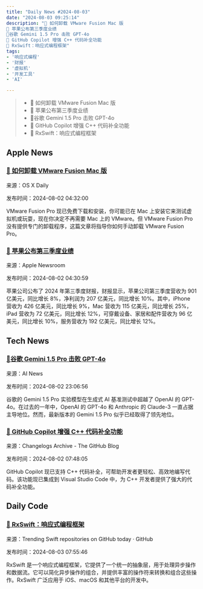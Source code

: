 ```yaml
---
title: "Daily News #2024-08-03"
date: "2024-08-03 09:25:14"
description: "🌟 如何卸载 VMware Fusion Mac 版
🍎 苹果公布第三季度业绩
🎉谷歌 Gemini 1.5 Pro 击败 GPT-4o
🎉 GitHub Copilot 增强 C++ 代码补全功能
🌟 RxSwift：响应式编程框架"
tags: 
- '响应式编程'
- '财报'
- '虚拟机'
- '开发工具'
- 'AI'

---
```


> - 🌟 如何卸载 VMware Fusion Mac 版
> - 🍎 苹果公布第三季度业绩
> - 🎉谷歌 Gemini 1.5 Pro 击败 GPT-4o
> - 🎉 GitHub Copilot 增强 C++ 代码补全功能
> - 🌟 RxSwift：响应式编程框架

## Apple News

### [🌟 如何卸载 VMware Fusion Mac 版](https://osxdaily.com/2024/08/01/how-uninstall-vmware-fusion-mac/)

来源：OS X Daily

发布时间：2024-08-02 04:32:00

VMware Fusion Pro 现已免费下载和安装，你可能已在 Mac 上安装它来测试虚拟机或玩耍，现在你决定不再需要 Mac 上的 VMware。但 VMware Fusion Pro 没有提供专门的卸载程序，这篇文章将指导你如何手动卸载 VMware Fusion Pro。

### [🍎 苹果公布第三季度业绩](https://www.apple.com/newsroom/2024/08/apple-reports-third-quarter-results/)

来源：Apple Newsroom

发布时间：2024-08-02 04:30:59

苹果公司公布了 2024 年第三季度财报，财报显示，苹果公司第三季度营收为 901 亿美元，同比增长 8%，净利润为 207 亿美元，同比增长 10%。其中，iPhone 营收为 426 亿美元，同比增长 9%，Mac 营收为 115 亿美元，同比增长 25%，iPad 营收为 72 亿美元，同比增长 12%，可穿戴设备、家居和配件营收为 96 亿美元，同比增长 10%，服务营收为 192 亿美元，同比增长 12%。

## Tech News

### [🎉谷歌 Gemini 1.5 Pro 击败 GPT-4o](https://www.artificialintelligence-news.com/news/googles-gemini-1-5-pro-dethrones-gpt-4o/)

来源：AI News

发布时间：2024-08-02 23:06:56

谷歌的 Gemini 1.5 Pro 实验模型在生成式 AI 基准测试中超越了 OpenAI 的 GPT-4o。在过去的一年中，OpenAI 的 GPT-4o 和 Anthropic 的 Claude-3 一直占据主导地位。然而，最新版本的 Gemini 1.5 Pro 似乎已经取得了领先地位。

### [🎉 GitHub Copilot 增强 C++ 代码补全功能](https://github.blog/changelog/2024-08-01-improving-github-copilot-completions-in-vs-code-for-c-developers)

来源：Changelogs Archive - The GitHub Blog

发布时间：2024-08-02 07:48:05

GitHub Copilot 现已支持 C++ 代码补全，可帮助开发者更轻松、高效地编写代码。该功能现已集成到 Visual Studio Code 中，为 C++ 开发者提供了强大的代码补全功能。

## Daily Code

### [🌟 RxSwift：响应式编程框架](https://github.com/ReactiveX/RxSwift)

来源：Trending Swift repositories on GitHub today · GitHub

发布时间：2024-08-03 07:55:46

RxSwift 是一个响应式编程框架，它提供了一个统一的抽象层，用于处理异步操作和数据流。它可以简化异步操作的组合，并提供丰富的操作符来转换和组合这些操作。RxSwift 广泛应用于 iOS、macOS 和其他平台的开发中。
